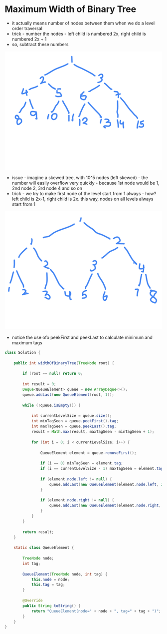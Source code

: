 # Maximum Width of Binary Tree

- it actually means number of nodes between them when we do a level order traversal
- trick - number the nodes - left child is numbered 2x, right child is numbered 2x + 1
- so, subtract these numbers

![./maximum-width-initial](./maximum-width-initial.png)

- issue - imagine a skewed tree, with 10^5 nodes (left skewed) - the number will easily overflow very quickly - because 1st node would be 1, 2nd node 2, 3rd node 4 and so on
- trick - we try to make first node of the level start from 1 always - how? left child is 2x-1, right child is 2x. this way, nodes on all levels always start from 1

![./maximum-width-final](./maximum-width-final.png)

- notice the use ofo peekFirst and peekLast to calculate minimum and maximum tags

```java
class Solution {

    public int widthOfBinaryTree(TreeNode root) {
        
        if (root == null) return 0;
        
        int result = 0;
        Deque<QueueElement> queue = new ArrayDeque<>();
        queue.addLast(new QueueElement(root, 1));

        while (!queue.isEmpty()) {
            
            int currentLevelSize = queue.size();
            int minTagSeen = queue.peekFirst().tag;
            int maxTagSeen = queue.peekLast().tag;
            result = Math.max(result, maxTagSeen - minTagSeen + 1);
            
            for (int i = 0; i < currentLevelSize; i++) {
                
                QueueElement element = queue.removeFirst();
                
                if (i == 0) minTagSeen = element.tag;
                if (i == currentLevelSize - 1) maxTagSeen = element.tag;

                if (element.node.left != null) {
                    queue.addLast(new QueueElement(element.node.left, 2 * element.tag - 1));
                }

                if (element.node.right != null) {
                    queue.addLast(new QueueElement(element.node.right, 2 * element.tag));
                }
            }
        }

        return result;
    }

    static class QueueElement {

        TreeNode node;
        int tag;

        QueueElement(TreeNode node, int tag) {
            this.node = node;
            this.tag = tag;
        }

        @Override
        public String toString() {
            return "QueueElement(node=" + node + ", tag=" + tag + ")";
        }
    }
}
```
